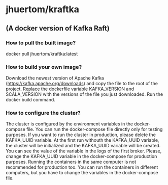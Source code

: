 # jhuertom/kraftka
## (A docker version of Kafka Raft)

### How to pull the built image?
docker pull jhuertom/kraftka:latest

### How to build your own image?
Download the newest version of Apache Kafka (https://kafka.apache.org/downloads)
and copy the file to the root of the project.
Replace the dockerfile variable KAFKA_VERSION and SCALA_VERSION with the versions of the file you just downloaded.
Run the docker build command.

### How to configure the cluster?
The cluster is configured by the environment variables in the docker-compose file.
You can run the docker-compose file directly only for testing purposes. If you want to run the cluster in production, please delete the KAFKA_UUID variable.
At the first run withouth the KAFKA_UUID variable, the cluster will be initialized and the KAFKA_UUID variable will be created. You can see the value of the variable in the logs of the first broker.
Please, change the KAFKA_UUID variable in the docker-compose for production purposes.
Running the containers in the same computer is not recommended for production too. You can run the containers in different computers, but you have to change the variables in the docker-compose file.
